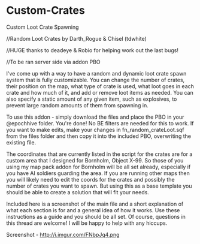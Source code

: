 # Custom-Crates
Custom Loot Crate Spawning

//Random Loot Crates by Darth_Rogue & Chisel (tdwhite)

//HUGE thanks to deadeye & Robio for helping work out the last bugs!

//To be ran server side via addon PBO

I've come up with a way to have a random and dynamic loot crate spawn system that is fully customizable.  You can change the number of crates, their position on the map, what type of crate is used, what loot goes in each crate and how much of it, and add or remove loot items as needed.  You can also specify a static amount of any given item, such as explosives, to prevent large random amounts of them from spawning in.
 
To use this addon -  simply download the files and place the PBO in your @epochhive folder.  You're done!  No BE filters are needed for this to work.  If you want to make edits, make your changes in fn_random_crateLoot.sqf from the files folder and then copy it into the included PBO, overwriting the existing file.
 
The coordinates that are currently listed in the script for the crates are for a custom area that I designed for Bornholm, Object X-99.  So those of you using my map pack addon for Bornholm will be all set already, especially if you have AI soldiers guarding the area.  If you are running other maps then you will likely need to edit the coords for the crates and possibly the number of crates you want to spawn.  But using this as a base template you should be able to create a solution that will fit your needs.  
 
Included here is a screenshot of the main file and a short explanation of what each section is for and a general idea of how it works.  Use these instructions as a guide and you should be all set.  Of course, questions in this thread are welcome!  I will be happy to help with any hiccups.

Screenshot - http://i.imgur.com/FNbpJq4.png
